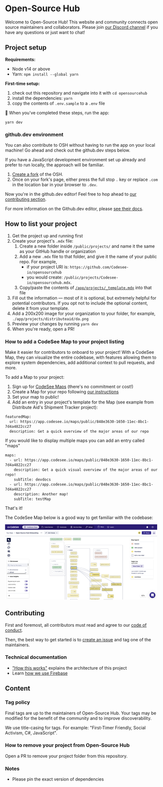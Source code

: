 # Open-Source Hub

Welcome to Open-Source Hub! This website and community connects open source maintainers and collaborators. Please join [our Discord channel](https://discord.gg/opensource) if you have any questions or just want to chat!

## Project setup

**Requirements:**

- Node v14 or above
- Yarn: `npm install --global yarn`

**First-time setup:**

1. check out this repository and navigate into it with `cd opensourcehub`
2. install the dependencies: `yarn`
3. copy the contents of `.env.sample` to a `.env` file

🚀 When you've completed these steps, run the app:

```
yarn dev
```

### github.dev environment

You can also contribute to OSH without having to run the app on your local machine! Go ahead and check out the github.dev steps below.

If you have a JavaScript development environment set up already and prefer to run locally, the approach will be familiar.

1. [Create a fork](https://docs.github.com/en/get-started/quickstart/fork-a-repo) of the OSH.
1. Once on your fork's page, either press the full stop `.` key or replace `.com` in the location bar in your browser to `.dev`.

Now you're in the github.dev editor! Feel free to hop ahead to [our contributing section](#contributing).

For more information on the Github.dev editor, please [see their docs](https://docs.github.com/en/codespaces/the-githubdev-web-based-editor).

## How to list your project

1. Get the project up and running first
1. Create your project's `.mdx` file:
   1. Create a new folder inside `/public/projects/` and name it the same as your GitHub handle or organization
   1. Add a new `.mdx` file to that folder, and give it the name of your public repo. For example,
      - if your project URl is: `https://github.com/Codesee-io/opensourcehub`
      - you would create: `/public/projects/Codesee-io/opensourcehub.mdx`.
   1. Copy/paste the contents of [`/app/projects/_template.mdx`](https://raw.githubusercontent.com/Codesee-io/opensourcehub/main/app/projects/_template.mdx) into that file
1. Fill out the information — most of it is optional, but extremely helpful for potential contributors. If you opt not to include the optional content, delete it from your template.
1. Add a 200x200 image for your organization to your folder, for example, `./app/projects/distributeaid/da.png`
1. Preview your changes by running `yarn dev`
1. When you're ready, open a PR!

### How to add a CodeSee Map to your project listing

Make it easier for contributors to onboard to your project! With a CodeSee Map, they can visualize the entire codebase, with features allowing them to explore system dependencies, add additional context to pull requests, and more.

To add a Map to your project:

1. Sign up for [CodeSee Maps](https://codesee.io) (there's no commitment or cost!)
1. Create a Map for your repo following [our instructions](https://docs.codesee.io/en/latest/)
1. Set your map to public!
1. Add an entry in your project's template for the Map (see example from Distribute Aid's Shipment Tracker project):

```
featuredMap:
  url: https://app.codesee.io/maps/public/848e3630-1650-11ec-8bc1-7d4a4822cc27
  description: Get a quick overview of the major areas of our repo
```

If you would like to display multiple maps you can add an entry called "maps"

```
maps:
  - url: https://app.codesee.io/maps/public/848e3630-1650-11ec-8bc1-7d4a4822cc27
    description: Get a quick visual overview of the major areas of our repo!
    subTitle: devdocs
  - url: https://app.codesee.io/maps/public/848e3630-1650-11ec-8bc1-7d4a4822cc27
    description: Another map!
    subTitle: testMap
```

That's it!

The CodeSee Map below is a good way to get familiar with the codebase:

[<img alt="CodeSee Map preview" src="docs/codebase-map.png" width="500">](https://app.codesee.io/maps/public/848e3630-1650-11ec-8bc1-7d4a4822cc27)

## Contributing

First and foremost, all contributors must read and agree to our [code of conduct](https://github.com/Codesee-io/opensourcehub/blob/main/code_of_conduct.md).

Then, the best way to get started is to [create an issue](https://github.com/Codesee-io/opensourcehub/issues) and tag one of the maintainers.

### Technical documentation

- ["How this works"](./docs/how-this-works.md) explains the architecture of this project
- Learn [how we use Firebase](./docs/firebase.md)

## Content

### Tag policy

Final tags are up to the maintainers of Open-Source Hub. Your tags may be modified for the benefit of the community and to improve discoverability.

We use title-casing for tags. For example: "First-Timer Friendly, Social Activism, C#, JavaScript".

### How to remove your project from Open-Source Hub

Open a PR to remove your project folder from this repository.

### Notes

- Please pin the exact version of dependencies
